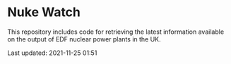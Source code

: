 # Nuke Watch

This repository includes code for retrieving the latest information available on the output of EDF nuclear power plants in the UK.

Last updated: 2021-11-25 01:51